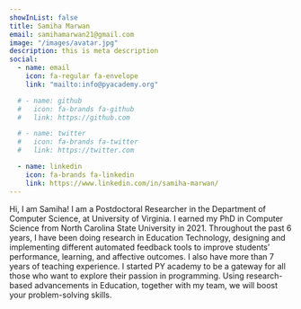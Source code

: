 ```yaml
---
showInList: false 
title: Samiha Marwan
email: samihamarwan21@gmail.com
image: "/images/avatar.jpg"
description: this is meta description
social:
  - name: email
    icon: fa-regular fa-envelope
    link: "mailto:info@pyacademy.org"

  # - name: github
  #   icon: fa-brands fa-github
  #   link: https://github.com

  # - name: twitter
  #   icon: fa-brands fa-twitter
  #   link: https://twitter.com

  - name: linkedin
    icon: fa-brands fa-linkedin
    link: https://www.linkedin.com/in/samiha-marwan/
---
```


Hi, I am Samiha!
I am a Postdoctoral Researcher in the Department of Computer Science, at University of Virginia. I earned my PhD in Computer Science from North Carolina State University in 2021. Throughout the past 6 years, I have been doing research in Education Technology, designing and implementing different automated feedback tools to improve students’ performance, learning, and affective outcomes. I also have more than 7 years of teaching experience. I started PY academy to be a gateway for all those who want to explore their passion in programming. Using research-based advancements in Education, together with my team, we will boost your problem-solving skills.
